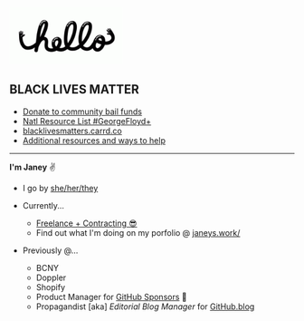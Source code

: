 <img src="https://github.com/jjjaney/jjjaney/blob/master/hello.gif" alt="hey" width="200"/>

## BLACK LIVES MATTER
- [Donate to community bail funds](https://www.communityjusticeexchange.org/nbfn-directory)
- [Natl Resource List #GeorgeFloyd+](https://docs.google.com/document/u/1/d/1CjZMORRVuv-I-qo4B0YfmOTqIOa3GUS207t5iuLZmyA/mobilebasic?fbclid=IwAR04u9yYwfIy5pl28v6_YPYKDvW3eN3X77TNb77b2sV9jqwSY74oMEhYMzE)
- [blacklivesmatters.carrd.co](https://blacklivesmatters.carrd.co/)
- [Additional resources and ways to help](https://nymag.com/strategist/article/where-to-donate-for-black-lives-matter.html)

***

**I'm Janey** :v:

* I go by [she/her/they](https://pronoun.is/she/her?or=they)

* Currently...
  * [Freelance + Contracting 😎](https://janeys.work/)
  * Find out what I'm doing on my porfolio @ [janeys.work/](https://janeys.work/)

* Previously @...
  * BCNY
  * Doppler
  * Shopify
  * Product Manager for [GitHub Sponsors](https://github.com/sponsors) :sparkling_heart:
  * Propagandist [aka] *Editorial Blog Manager* for [GitHub.blog](https://github.blog/)


